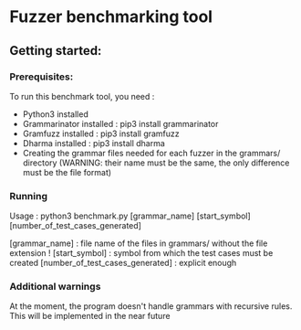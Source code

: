 # Fuzzer benchmarking tool

## Getting started:

### Prerequisites:

To run this benchmark tool, you need :
- Python3 installed
- Grammarinator installed : pip3 install grammarinator
- Gramfuzz installed : pip3 install gramfuzz
- Dharma installed : pip3 install dharma
- Creating the grammar files needed for each fuzzer in the grammars/ directory (WARNING: their name must be the same, the only difference must be the file format)

### Running

Usage : python3 benchmark.py [grammar_name] [start_symbol] [number_of_test_cases_generated]

[grammar_name] : file name of the files in grammars/ without the file extension !
[start_symbol] : symbol from which the test cases must be created
[number_of_test_cases_generated] : explicit enough

### Additional warnings

At the moment, the program doesn't handle grammars with recursive rules. This will be implemented in the near future
